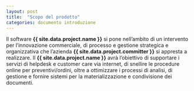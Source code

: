 ```yaml
---
layout: post
title:  "Scopo del prodotto"
categories: documento introduzione
---
```


Il software __{{ site.data.project.name }}__ si pone nell’ambito di un intervento per l’innovazione commerciale, di processo e gestione strategica e organizzativa che l’azienda __{{ site.data.project.committer }}__ si appresta a realizzare.
Il __{{ site.data.project.name }}__ avrà l’obiettivo di supportare i servizi di helpdesk e customer care via internet, di snellire le procedure online per preventivi/ordini, oltre a ottimizzare i processi di analisi, di gestione e fornire sistemi per la materializzazione e condivisione dei documenti.
